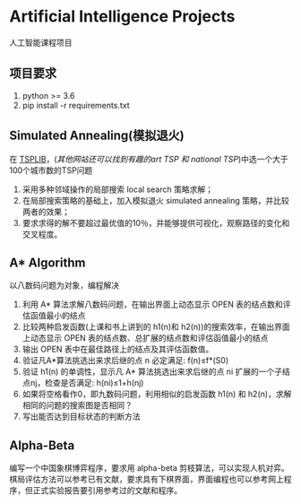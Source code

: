 # Artificial Intelligence Projects

人工智能课程项目

## 项目要求

1. python >= 3.6
1. pip install -r requirements.txt

## Simulated Annealing(模拟退火)

在 [TSPLIB](http://comopt.ifi.uni-heidelberg.de/software/TSPLIB95/)，(*其他网站还可以找到有趣的art TSP 和 national TSP*)中选一个大于100个城市数的TSP问题
1. 采用多种邻域操作的局部搜索 local search 策略求解；
1. 在局部搜索策略的基础上，加入模拟退火 simulated annealing 策略，并比较两者的效果；
1. 要求求得的解不要超过最优值的10％，并能够提供可视化，观察路径的变化和交叉程度。

## A* Algorithm

以八数码问题为对象，编程解决

1. 利用 A* 算法求解八数码问题，在输出界面上动态显示 OPEN 表的结点数和评估函值最小的结点
1. 比较两种启发函数(上课和书上讲到的 h1(n)和 h2(n))的搜索效率，在输出界面上动态显示 OPEN 表的结点数、总扩展的结点数和评估函值最小的结点
1. 输出 OPEN 表中在最佳路径上的结点及其评估函数值。
1. 验证凡A\*算法挑选出来求后继的点 n 必定满足: f(n)≤f\*(S0)
2. 验证 h1(n) 的单调性，显示凡 A\* 算法挑选出来求后继的点 ni 扩展的一个子结点nj，检查是否满足: h(ni)≤1+h(nj)
3. 如果将空格看作0，即九数码问题，利用相似的启发函数 h1(n) 和 h2(n)，求解相同的问题的搜索图是否相同？
4. 写出能否达到目标状态的判断方法

## Alpha-Beta

编写一个中国象棋博弈程序，要求用 alpha-beta 剪枝算法，可以实现人机对弈。
棋局评估方法可以参考已有文献，要求具有下棋界面，界面编程也可以参考网上程序，但正式实验报告要引用参考过的文献和程序。